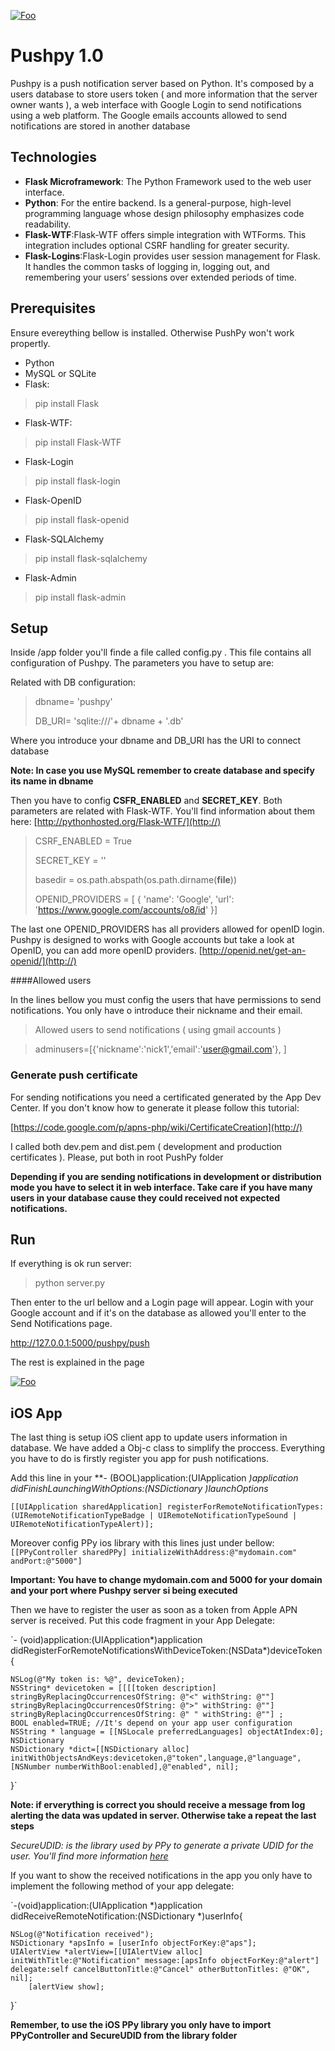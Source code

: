[![Foo](http://img407.imageshack.us/img407/8403/logoasaf.jpg)](http://google.com.au/)

# Pushpy 1.0

Pushpy is a push notification server based on Python. It's composed by a users database to store users token ( and more information that the server owner wants ), a web interface with Google Login to send notifications using a web platform. The Google emails accounts allowed to send notifications are stored in another database

## Technologies
* **Flask Microframework**: The Python Framework used to the web user interface.
* **Python**: For the entire backend. Is a general-purpose, high-level programming language whose design philosophy emphasizes code readability.
* **Flask-WTF**:Flask-WTF offers simple integration with WTForms. This integration includes optional CSRF handling for greater security.
* **Flask-Logins**:Flask-Login provides user session management for Flask. It handles the common tasks of logging in, logging out, and remembering your users’ sessions over extended periods of time.

## Prerequisites
Ensure evereything bellow is installed. Otherwise PushPy won't work propertly.

* Python
* MySQL or SQLite
* Flask:
> 	pip install Flask
* Flask-WTF:
>	pip install Flask-WTF
* Flask-Login
>	pip install flask-login
* Flask-OpenID
>	pip install flask-openid
* Flask-SQLAlchemy
>	pip install flask-sqlalchemy
* Flask-Admin
>	pip install flask-admin

## Setup
Inside /app folder you'll finde a file called config.py .  This file contains all configuration of Pushpy. The parameters you have to setup are:

Related with DB configuration:
> dbname= 'pushpy'
> 
> DB_URI= 'sqlite:///'+ dbname + '.db'

Where you introduce your dbname and DB_URI has the URI to connect database

**Note: In case you use MySQL remember to create database and specify its name in dbname**

Then you have to config **CSFR_ENABLED** and **SECRET_KEY**. Both parameters are related with Flask-WTF. You'll find information about them here: [http://pythonhosted.org/Flask-WTF/](http://)
> CSRF_ENABLED = True
> 
> SECRET_KEY = ''
> 
> basedir = os.path.abspath(os.path.dirname(__file__))
> 
> OPENID_PROVIDERS = [
>     { 'name': 'Google', 'url': 'https://www.google.com/accounts/o8/id' }]

The last one OPENID_PROVIDERS has all providers allowed for openID login. Pushpy is designed to works with Google accounts but take a look at OpenID, you can add more openID providers. [http://openid.net/get-an-openid/](http://)

####Allowed users

In the lines bellow you must config the users that have permissions to send notifications. You only have o introduce their nickname and their email.

>  Allowed users to send notifications ( using gmail accounts )

> adminusers=[{'nickname':'nick1','email':'user@gmail.com'},
            ]

### Generate push certificate
For sending notifications you need a certificated generated by the App Dev Center. If you don't know how to generate it please follow this tutorial:

[https://code.google.com/p/apns-php/wiki/CertificateCreation](http://)

I called both dev.pem and dist.pem ( development and production certificates ). Please, put both in root PushPy folder

**Depending if you are sending notifications in development or distribution mode you have to select it in web interface. Take care if you have many users in your database cause they could received not expected notifications.**


## Run
If everything is ok run server:
> python server.py

Then enter to the url bellow and a Login page will appear. Login with your Google account and if it's on the database as allowed you'll enter to the Send Notifications page.

[http://127.0.0.1:5000/pushpy/push
](http://)

The rest is explained in the page

[![Foo](http://img43.imageshack.us/img43/3857/capturadepantalla201303n.png)](http://google.com.au/)


## iOS App
The last thing is setup iOS client app to update users information in database. We have added a Obj-c class to simplify the proccess. Everything you have to do is firstly register you app for push notifications.

Add this line in your **- (BOOL)application:(UIApplication *)application didFinishLaunchingWithOptions:(NSDictionary *)launchOptions**

 `[[UIApplication sharedApplication] registerForRemoteNotificationTypes: (UIRemoteNotificationTypeBadge | UIRemoteNotificationTypeSound | UIRemoteNotificationTypeAlert)];`

Moreover config PPy ios library with this lines just under bellow:
`[[PPyController sharedPPy] initializeWithAddress:@"mydomain.com" andPort:@"5000"]`

**Important: You have to change mydomain.com and 5000 for your domain and your port where Pushpy server si being executed**

Then we have to register the user as soon as a token from Apple APN server is received. Put this code fragment in your App Delegate:

`- (void)application:(UIApplication*)application didRegisterForRemoteNotificationsWithDeviceToken:(NSData*)deviceToken
{

	NSLog(@"My token is: %@", deviceToken);
	NSString* devicetoken = [[[[token description] stringByReplacingOccurrencesOfString: @"<" withString: @""] stringByReplacingOccurrencesOfString: @">" withString: @""] stringByReplacingOccurrencesOfString: @" " withString: @""] ;                                  
    BOOL enabled=TRUE; //It's depend on your app user configuration
    NSString * language = [[NSLocale preferredLanguages] objectAtIndex:0];
    NSDictionary
    NSDictionary *dict=[[NSDictionary alloc] initWithObjectsAndKeys:devicetoken,@"token",language,@"language",[NSNumber numberWithBool:enabled],@"enabled", nil];
                               
}`

**Note: if erverything is correct you should receive a message from log alerting the data was updated in server. Otherwise take a repeat the last steps**

*SecureUDID: is the library used by PPy to generate a private UDID for the user. You'll find more information [here](http://www.secureudid.org/)*

If you want to show the received notifications in the app you only have to implement the following method of your app delegate:

`-(void)application:(UIApplication *)application didReceiveRemoteNotification:(NSDictionary *)userInfo{

    NSLog(@"Notification received");
    NSDictionary *apsInfo = [userInfo objectForKey:@"aps"];
    UIAlertView *alertView=[[UIAlertView alloc] initWithTitle:@"Notification" message:[apsInfo objectForKey:@"alert"] delegate:self cancelButtonTitle:@"Cancel" otherButtonTitles: @"OK", nil];
        [alertView show];
}`

**Remember, to use the iOS PPy library you only have to import PPyController and SecureUDID from the library folder**



